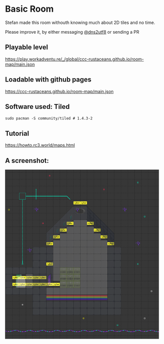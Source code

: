 # Basic Room

Stefan made this room withouth knowing much about 2D tiles and no time.

Please improve it, by either messaging [@dns2utf8](https://twitter.com/dns2utf8) or sending a PR

## Playable level

https://play.workadventu.re/_/global/ccc-rustaceans.github.io/room-map/main.json

## Loadable with github pages

https://ccc-rustaceans.github.io/room-map/main.json

## Software used: Tiled

```
sudo pacman -S community/tiled # 1.4.3-2
```

## Tutorial

https://howto.rc3.world/maps.html

## A screenshot:

![work in progress screenshot](Screenshot.png)
